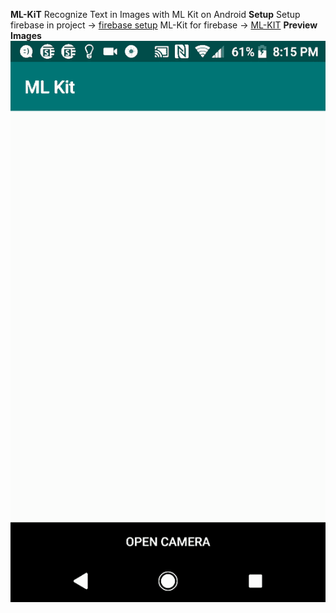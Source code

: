 **ML-KiT**
Recognize Text in Images with ML Kit on Android
**Setup**
Setup firebase in project 
 -> [firebase setup](https://firebase.google.com/docs/android/setup) 
ML-Kit for firebase 
-> [ML-KIT](https://firebase.google.com/docs/ml-kit)
**Preview Images**
![Image Preview](giffile.gif)